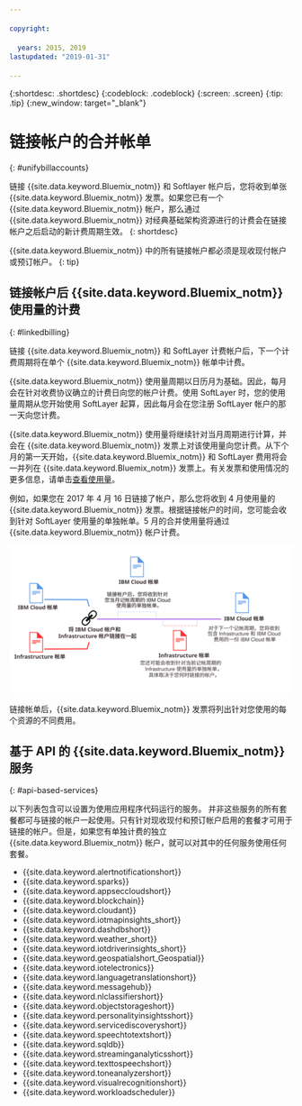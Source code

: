 ```yaml
---

copyright:

  years: 2015, 2019
lastupdated: "2019-01-31"

---
```


{:shortdesc: .shortdesc}
{:codeblock: .codeblock}
{:screen: .screen}
{:tip: .tip}
{:new_window: target="_blank"}


# 链接帐户的合并帐单
{: #unifybillaccounts}

链接 {{site.data.keyword.Bluemix_notm}} 和 Softlayer 帐户后，您将收到单张 {{site.data.keyword.Bluemix_notm}} 发票。如果您已有一个 {{site.data.keyword.Bluemix_notm}} 帐户，那么通过 {{site.data.keyword.Bluemix_notm}} 对经典基础架构资源进行的计费会在链接帐户之后启动的新计费周期生效。
{: shortdesc}

{{site.data.keyword.Bluemix_notm}} 中的所有链接帐户都必须是现收现付帐户或预订帐户。
{: tip}


## 链接帐户后 {{site.data.keyword.Bluemix_notm}} 使用量的计费
{: #linkedbilling}

链接 {{site.data.keyword.Bluemix_notm}} 和 SoftLayer 计费帐户后，下一个计费周期将在单个 {{site.data.keyword.Bluemix_notm}} 帐单中计费。

{{site.data.keyword.Bluemix_notm}} 使用量周期以日历月为基础。因此，每月会在针对收费协议确立的计费日向您的帐户计费。使用 SoftLayer 时，您的使用量周期从您开始使用 SoftLayer 起算，因此每月会在您注册 SoftLayer 帐户的那一天向您计费。

{{site.data.keyword.Bluemix_notm}} 使用量将继续针对当月周期进行计算，并会在 {{site.data.keyword.Bluemix_notm}} 发票上对该使用量向您计费。从下个月的第一天开始，{{site.data.keyword.Bluemix_notm}} 和 SoftLayer 费用将会一并列在 {{site.data.keyword.Bluemix_notm}} 发票上。有关发票和使用情况的更多信息，请单击[查看使用量](/docs/billing-usage?topic=billing-usage-viewingusage#viewingusage)。

例如，如果您在 2017 年 4 月 16 日链接了帐户，那么您将收到 4 月使用量的 {{site.data.keyword.Bluemix_notm}} 发票。根据链接帐户的时间，您可能会收到针对 SoftLayer 使用量的单独帐单。5 月的合并使用量将通过 {{site.data.keyword.Bluemix_notm}} 帐户计费。

![链接 IBM Cloud 和 SoftLayer 帐户摘要](images/IBMCloudSoftLayerBill.svg)

链接帐单后，{{site.data.keyword.Bluemix_notm}} 发票将列出针对您使用的每个资源的不同费用。

## 基于 API 的 {{site.data.keyword.Bluemix_notm}} 服务
{: #api-based-services}

以下列表包含可以设置为使用应用程序代码运行的服务。
并非这些服务的所有套餐都可与链接的帐户一起使用。只有针对现收现付和预订帐户启用的套餐才可用于链接的帐户。但是，如果您有单独计费的独立 {{site.data.keyword.Bluemix_notm}} 帐户，就可以对其中的任何服务使用任何套餐。

* {{site.data.keyword.alertnotificationshort}}
* {{site.data.keyword.sparks}}
* {{site.data.keyword.appseccloudshort}}
* {{site.data.keyword.blockchain}}
* {{site.data.keyword.cloudant}}
* {{site.data.keyword.iotmapinsights_short}}
* {{site.data.keyword.dashdbshort}}
* {{site.data.keyword.weather_short}}
* {{site.data.keyword.iotdriverinsights_short}}
* {{site.data.keyword.geospatialshort_Geospatial}}
* {{site.data.keyword.iotelectronics}}
* {{site.data.keyword.languagetranslationshort}}
* {{site.data.keyword.messagehub}}
* {{site.data.keyword.nlclassifiershort}}
* {{site.data.keyword.objectstorageshort}}
* {{site.data.keyword.personalityinsightsshort}}
* {{site.data.keyword.servicediscoveryshort}}
* {{site.data.keyword.speechtotextshort}}
* {{site.data.keyword.sqldb}}
* {{site.data.keyword.streaminganalyticsshort}}
* {{site.data.keyword.texttospeechshort}}
* {{site.data.keyword.toneanalyzershort}}
* {{site.data.keyword.visualrecognitionshort}}
* {{site.data.keyword.workloadscheduler}}
